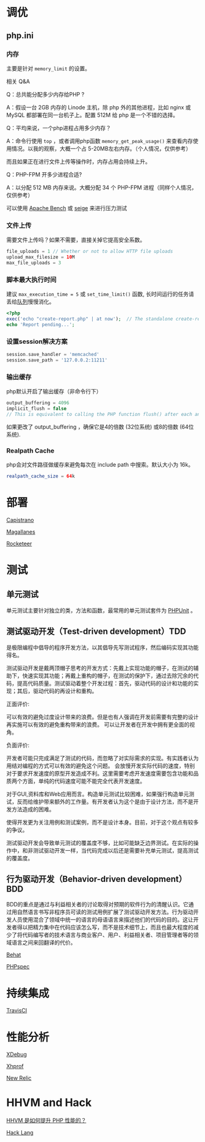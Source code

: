 # 调优

## php.ini

### 内存

主要是针对 `memory_limit` 的设置。

相关 Q&A

Q：总共能分配多少内存给PHP ? 

A：假设一台 2GB 内存的 Linode 主机，除 php 外的其他进程，比如 nginx 或 MySQL 都部署在同一台机子上。配置 512M 给 php 是一个不错的选择。

Q：平均来说，一个php进程占用多少内存？

A：命令行使用 `top` ，或者调用php函数 `memory_get_peak_usage()` 来查看内存使用情况。以我的观察，大概一个占 5-20MB左右内存。（个人情况，仅供参考）

而且如果正在进行文件上传等操作时，内存占用会持续上升。

Q：PHP-FPM 开多少进程合适?

A：以分配 512 MB 内存来说。大概分配 34 个 PHP-FPM 进程（同样个人情况，仅供参考）

可以使用 [Apache Bench](https://httpd.apache.org/docs/2.2/programs/ab.html) 或 [seige](http://www.joedog.org/siege-home/) 来进行压力测试

### 文件上传

需要文件上传吗？如果不需要，直接关掉它提高安全系数。

```php
file_uploads = 1 // Whether or not to allow HTTP file uploads
upload_max_filesize = 10M
max_file_uploads = 3
```

### 脚本最大执行时间

建议 `max_execution_time = 5` 或 `set_time_limit()` 函数, 长时间运行的任务请丢给[队列](https://github.com/chrisboulton/php-resque)慢慢消化。

```php
<?php
exec('echo "create-report.php" | at now');  // The standalone create-report.php script runs in a separate background process;
echo 'Report pending...';
```

### 设置session解决方案

```php
session.save_handler = 'memcached'
session.save_path = '127.0.0.2:11211'
```

### 输出缓存

php默认开启了输出缓存（非命令行下）

```php
output_buffering = 4096
implicit_flush = false
// This is equivalent to calling the PHP function flush() after each and every call to print or echo and each and every HTML block. false by default
```

如果更改了 output_buffering ，确保它是4的倍数 (32位系统) 或8的倍数 (64位系统).

### Realpath Cache

php会对文件路径做缓存来避免每次在 include path 中搜索。默认大小为 16k。

```php
realpath_cache_size = 64k
```

# 部署

[Capistrano](http://capistranorb.com/)

[Magallanes](http://magephp.com/)

[Rocketeer](http://rocketeer.autopergamene.eu/#/docs/rocketeer/README)

# 测试

## 单元测试

单元测试主要针对独立的类，方法和函数，最常用的单元测试套件为 [PHPUnit](https://phpunit.de/) 。

## 测试驱动开发（Test-driven development）TDD

是极限编程中倡导的程序开发方法，以其倡导先写测试程序，然后编码实现其功能得名。

测试驱动开发是戴两顶帽子思考的开发方式：先戴上实现功能的帽子，在测试的辅助下，快速实现其功能；再戴上重构的帽子，在测试的保护下，通过去除冗余的代码，提高代码质量。测试驱动着整个开发过程：首先，驱动代码的设计和功能的实现；其后，驱动代码的再设计和重构。

正面评价:

可以有效的避免过度设计带来的浪费。但是也有人强调在开发前需要有完整的设计再实施可以有效的避免重构带来的浪费。
可以让开发者在开发中拥有更全面的视角。

负面评价:

开发者可能只完成满足了测试的代码，而忽略了对实际需求的实现。有实践者认为用结对编程的方式可以有效的避免这个问题。
会放慢开发实际代码的速度，特别对于要求开发速度的原型开发造成不利。这里需要考虑开发速度需要包含功能和品质两个方面，单纯的代码速度可能不能完全代表开发速度。

对于GUI,资料库和Web应用而言。构造单元测试比较困难，如果强行构造单元测试，反而给维护带来额外的工作量。有开发者认为这个是由于设计方法，而不是开发方法造成的困难。

使得开发更为关注用例和测试案例，而不是设计本身。目前，对于这个观点有较多的争议。

测试驱动开发会导致单元测试的覆盖度不够，比如可能缺乏边界测试。在实际的操作中，和非测试驱动开发一样，当代码完成以后还是需要补充单元测试，提高测试的覆盖度。

## 行为驱动开发（Behavior-driven development）BDD

BDD的重点是通过与利益相关者的讨论取得对预期的软件行为的清醒认识。它通过用自然语言书写非程序员可读的测试用例扩展了测试驱动开发方法。行为驱动开发人员使用混合了领域中统一的语言的母语语言来描述他们的代码的目的。这让开发者得以把精力集中在代码应该怎么写，而不是技术细节上，而且也最大程度的减少了将代码编写者的技术语言与商业客户、用户、利益相关者、项目管理者等的领域语言之间来回翻译的代价。

[Behat](http://docs.behat.org/en/v2.5/)

[PHPspec](http://www.phpspec.net/en/latest/)

# 持续集成

[TravisCI](https://travis-ci.org/)

# 性能分析

[XDebug](http://xdebug.org/)

[Xhprof](http://xhprof.io/)

[New Relic](https://newrelic.com/)

# HHVM and Hack

[HHVM 是如何提升 PHP 性能的？](http://wuduoyi.com/note/hhvm/)

[Hack Lang](http://blog.jobbole.com/63613/)
